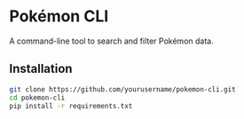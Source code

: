 # Pokémon CLI

A command-line tool to search and filter Pokémon data.

## Installation

```bash
git clone https://github.com/yourusername/pokemon-cli.git
cd pokemon-cli
pip install -r requirements.txt
